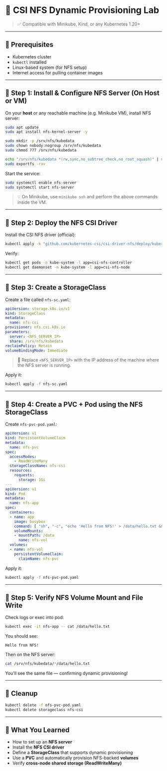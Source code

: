 # 🧪 CSI NFS Dynamic Provisioning Lab

> ✅ Compatible with Minikube, Kind, or any Kubernetes 1.20+

---

## 🔧 Prerequisites

* Kubernetes cluster
* `kubectl` installed
* Linux-based system (for NFS setup)
* Internet access for pulling container images

---

## 🔸 Step 1: Install & Configure NFS Server (On Host or VM)

On your **host** or any reachable machine (e.g. Minikube VM), install NFS server:

```bash
sudo apt update
sudo apt install nfs-kernel-server -y

sudo mkdir -p /srv/nfs/kubedata
sudo chown nobody:nogroup /srv/nfs/kubedata
sudo chmod 777 /srv/nfs/kubedata

echo "/srv/nfs/kubedata *(rw,sync,no_subtree_check,no_root_squash)" | sudo tee -a /etc/exports
sudo exportfs -rav
```

Start the service:

```bash
sudo systemctl enable nfs-server
sudo systemctl start nfs-server
```

> 💡 On Minikube, use `minikube ssh` and perform the above commands inside the VM.

---

## 🔸 Step 2: Deploy the NFS CSI Driver

Install the CSI NFS driver (official):

```bash
kubectl apply -k "github.com/kubernetes-csi/csi-driver-nfs/deploy/kubernetes/overlays/stable?ref=release-1.6"
```

Verify:

```bash
kubectl get pods -n kube-system -l app=csi-nfs-controller
kubectl get daemonset -n kube-system -l app=csi-nfs-node
```

---

## 🔸 Step 3: Create a StorageClass

Create a file called `nfs-sc.yaml`:

```yaml
apiVersion: storage.k8s.io/v1
kind: StorageClass
metadata:
  name: nfs-csi
provisioner: nfs.csi.k8s.io
parameters:
  server: <NFS_SERVER_IP>
  share: /srv/nfs/kubedata
reclaimPolicy: Retain
volumeBindingMode: Immediate
```

> 🔁 Replace `<NFS_SERVER_IP>` with the IP address of the machine where the NFS server is running.

Apply it:

```bash
kubectl apply -f nfs-sc.yaml
```

---

## 🔸 Step 4: Create a PVC + Pod using the NFS StorageClass

Create `nfs-pvc-pod.yaml`:

```yaml
apiVersion: v1
kind: PersistentVolumeClaim
metadata:
  name: nfs-pvc
spec:
  accessModes:
    - ReadWriteMany
  storageClassName: nfs-csi
  resources:
    requests:
      storage: 1Gi
---
apiVersion: v1
kind: Pod
metadata:
  name: nfs-app
spec:
  containers:
  - name: app
    image: busybox
    command: [ "sh", "-c", "echo 'Hello from NFS!' > /data/hello.txt && sleep 3600" ]
    volumeMounts:
    - mountPath: /data
      name: nfs-vol
  volumes:
  - name: nfs-vol
    persistentVolumeClaim:
      claimName: nfs-pvc
```

Apply it:

```bash
kubectl apply -f nfs-pvc-pod.yaml
```

---

## 🔸 Step 5: Verify NFS Volume Mount and File Write

Check logs or exec into pod:

```bash
kubectl exec -it nfs-app -- cat /data/hello.txt
```

You should see:

```
Hello from NFS!
```

Then on the NFS server:

```bash
cat /srv/nfs/kubedata/*/data/hello.txt
```

You'll see the same file — confirming dynamic provisioning!

---

## 🧼 Cleanup

```bash
kubectl delete -f nfs-pvc-pod.yaml
kubectl delete storageclass nfs-csi
```

---

## 📘 What You Learned

* How to set up an **NFS server**
* Install the **NFS CSI driver**
* Define a **StorageClass** that supports dynamic provisioning
* Use a **PVC** and automatically provision NFS-backed **volumes**
* Verify **cross-node shared storage (ReadWriteMany)**
